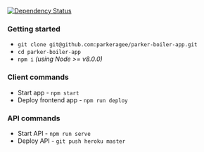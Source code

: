 [![Dependency Status](https://david-dm.org/parkeragee/parker-boiler-app.svg)](https://david-dm.org/parkeragee/parker-boiler-app)

### Getting started

- `git clone git@github.com:parkeragee/parker-boiler-app.git`
- `cd parker-boiler-app`
- `npm i` _(using Node >= v8.0.0)_

### Client commands

- Start app - `npm start`
- Deploy frontend app - `npm run deploy`

### API commands

- Start API - `npm run serve`
- Deploy API - `git push heroku master`